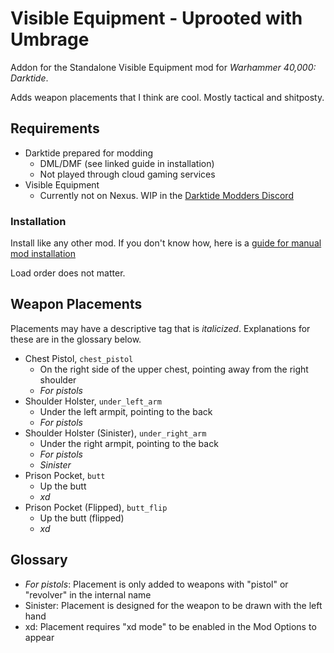 # Visible Equipment - Uprooted with Umbrage
Addon for the Standalone Visible Equipment mod for *Warhammer 40,000: Darktide*.

Adds weapon placements that I think are cool. Mostly tactical and shitposty. 

## Requirements
- Darktide prepared for modding
    - DML/DMF (see linked guide in installation)
    - Not played through cloud gaming services
- Visible Equipment
    - Currently not on Nexus. WIP in the [Darktide Modders Discord](https://discord.gg/rKYWtaDx4D)

### Installation 

Install like any other mod. If you don't know how, here is a [guide for manual mod installation](https://dmf-docs.darkti.de/#/installing-mods)

Load order does not matter.

## Weapon Placements
Placements may have a descriptive tag that is *italicized*. Explanations for these are in the glossary below.
-  Chest Pistol, `chest_pistol`
    - On the right side of the upper chest, pointing away from the right shoulder
    - *For pistols*
- Shoulder Holster, `under_left_arm`
    - Under the left armpit, pointing to the back
    - *For pistols*
- Shoulder Holster (Sinister), `under_right_arm`
    - Under the right armpit, pointing to the back
    - *For pistols*
    - *Sinister*
- Prison Pocket, `butt`
    - Up the butt
    - *xd*
- Prison Pocket (Flipped), `butt_flip`
    - Up the butt (flipped)
    - *xd*

## Glossary
- *For pistols*: Placement is only added to weapons with "pistol" or "revolver" in the internal name
- Sinister: Placement is designed for the weapon to be drawn with the left hand
- xd: Placement requires "xd mode" to be enabled in the Mod Options to appear